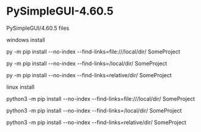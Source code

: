 # PySimpleGUI-4.60.5
PySimpleGUI/4.60.5 files

windows install

py -m pip install --no-index --find-links=file:///local/dir/ SomeProject

py -m pip install --no-index --find-links=/local/dir/ SomeProject

py -m pip install --no-index --find-links=relative/dir/ SomeProject

linux install

python3 -m pip install --no-index --find-links=file:///local/dir/ SomeProject

python3 -m pip install --no-index --find-links=/local/dir/ SomeProject

python3 -m pip install --no-index --find-links=relative/dir/ SomeProject

